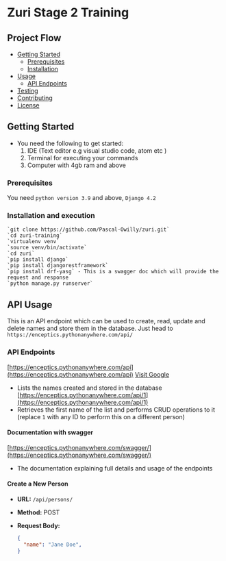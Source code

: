 # Zuri Stage 2 Training

## Project Flow

- [Getting Started](#getting-started)
  - [Prerequisites](#prerequisites)
  - [Installation](#installation)
- [Usage](#usage)
  - [API Endpoints](#api-endpoints)
- [Testing](#testing)
- [Contributing](#contributing)
- [License](#license)

## Getting Started

* You need the following to get started:
  1. IDE (Text editor e.g visual studio code, atom etc )
  2. Terminal for executing your commands
  3. Computer with 4gb ram and above

### Prerequisites

You need `python version 3.9` and above, `Django 4.2`

### Installation and execution

    `git clone https://github.com/Pascal-Owilly/zuri.git`
    `cd zuri-training`
    `virtualenv venv`
    `source venv/bin/activate`
    `cd zuri`
    `pip install django`
    `pip install djangorestframework`
    `pip install drf-yasg` - This is a swagger doc which will provide the request and response 
    `python manage.py runserver`

## API Usage

This is an API endpoint which can be used to create, read, update and delete names and store them in the database.
Just head to `https://enceptics.pythonanywhere.com/api/` 

### API Endpoints
 [https://enceptics.pythonanywhere.com/api](https://enceptics.pythonanywhere.com/api)
 [Visit Google](https://www.google.com)

 - Lists the names created and stored in the database
 [https://enceptics.pythonanywhere.com/api/1](https://enceptics.pythonanywhere.com/api/1)
 - Retrieves the first name of the list and performs CRUD operations to it (replace `1` with any ID to perform this on a different person)

#### Documentation with swagger

 [https://enceptics.pythonanywhere.com/swagger/](https://enceptics.pythonanywhere.com/swagger/)
 - The documentation explaining full details and usage of the endpoints

#### Create a New Person

- **URL:** `/api/persons/`
- **Method:** POST
- **Request Body:**

  ```json
  {
    "name": "Jane Doe",
  }
